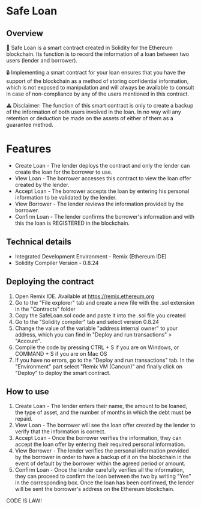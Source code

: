 # Safe Loan

## Overview

📃 Safe Loan is a smart contract created in Solidity for the Ethereum blockchain. Its function is to record the information of a loan between two users (lender and borrower). 

🔒 Implementing a smart contract for your loan ensures that you have the support of the blockchain as a method of storing confidential information, which is not exposed to manipulation and will always be available to consult in case of non-compliance by any of the users mentioned in this contract. 

⚠️ Disclaimer: The function of this smart contract is only to create a backup of the information of both users involved in the loan. In no way will any retention or deduction be made on the assets of either of them as a guarantee method. 

# Features

* Create Loan - The lender deploys the contract and only the lender can create the loan for the borrower to use.
* View Loan - The borrower accesses this contract to view the loan offer created by the lender.
* Accept Loan - The borrower accepts the loan by entering his personal information to be validated by the lender.
* View Borrower - The lender reviews the information provided by the borrower.
* Confirm Loan - The lender confirms the borrower's information and with this the loan is REGISTERED in the blockchain.

## Technical details

* Integrated Development Environment - Remix (Ethereum IDE)
* Solidity Compiler Version - 0.8.24

## Deploying the contract

1. Open Remix IDE. Available at https://remix.ethereum.org
2. Go to the "File explorer" tab and create a new file with the .sol extension in the "Contracts" folder
3. Copy the SafeLoan.sol code and paste it into the .sol file you created
4. Go to the "Solidity compiler" tab and select version 0.8.24
5. Change the value of the variable "address internal owner" to your address, which you can find in "Deploy and run transactions" > "Account".
6. Compile the code by pressing CTRL + S if you are on Windows, or COMMAND + S if you are on Mac OS
7. If you have no errors, go to the "Deploy and run transactions" tab. In the "Environment" part select "Remix VM (Cancun)" and finally click on "Deploy" to deploy the smart contract.

## How to use

1. Create Loan - The lender enters their name, the amount to be loaned, the type of asset, and the number of months in which the debt must be repaid.
2. View Loan - The borrower will see the loan offer created by the lender to verify that the information is correct.
3. Accept Loan - Once the borrower verifies the information, they can accept the loan offer by entering their required personal information.
4. View Borrower - The lender verifies the personal information provided by the borrower in order to have a backup of it on the blockchain in the event of default by the borrower within the agreed period or amount.
5. Confirm Loan - Once the lender carefully verifies all the information, they can proceed to confirm the loan between the two by writing "Yes" in the corresponding box. Once the loan has been confirmed, the lender will be sent the borrower's address on the Ethereum blockchain.

CODE IS LAW! 
   
